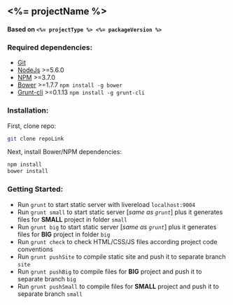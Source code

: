 ## <%= projectName %>

#### Based on `<%= projectType %> <%= packageVersion %>`

### Required dependencies:

- [Git](https://git-scm.com/)
- [NodeJs](http://nodejs.org/) >=5.6.0
- [NPM](https://github.com/npm/npm) >=3.7.0
- [Bower](http://bower.io/) >=1.7.7 `npm install -g bower`
- [Grunt-cli](http://gruntjs.com/) >=0.1.13 `npm install -g grunt-cli`


### Installation:

First, clone repo:
```bash
git clone repoLink
```

Next, install Bower/NPM dependencies:
```bash
npm install
bower install
```

### Getting Started:

- Run `grunt` to start static server with livereload `localhost:9004`
- Run `grunt small` to start static server [_same as `grunt`_] plus it generates files for **SMALL** project in folder `small`
- Run `grunt big` to start static server [_same as `grunt`_] plus it generates files for **BIG** project in folder `big`
- Run `grunt check` to check HTML/CSS/JS files according project code conventions
- Run `grunt pushSite` to compile static site and push it to separate branch `site`
- Run `grunt pushBig` to compile files for **BIG** project and push it to separate branch `big`
- Run `grunt pushSmall` to compile files for **SMALL** project and push it to separate branch `small`
